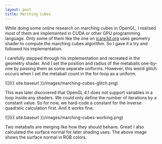 ```yaml
---
layout: post
title: Marching Cubes
---
```


While doing some online research on marching cubes in OpenGL, I realised most of them are implemented in CUDA or other GPU programming language. Only some of them like the one on [icare3d.org](http://www.icare3d.org/codes-and-projects/codes/opengl_geometry_shader_marching_cubes.html) uses geometry shader to compute the marching cubes algorithm. So I gave it a try and followed his implementation.

I carefully stepped through his implementation and recreated in the geometry shader. And I set the position and radius of the metaballs one-by-one by passing them as some separate uniforms. However, this weird glitch occurs when I set the metaball count in the for-loop as a uniform. 

![]({{ site.baseurl }}/images/marching-cubes-glitch.png)

This was later discovered that OpenGL 4.1 does not support variables in a loop inside any shaders. We could only define the number of iterations by a constant value. So for now, we hard-code a constant for the inverse quadratic calculation first. And it works fine:

![]({{ site.baseurl }}/images/marching-cubes-working.png)

Two metaballs are merging like how they should behave. Great! I also calculated the surface normal for later shading uses. The above image shows the surface normal in RGB colors.